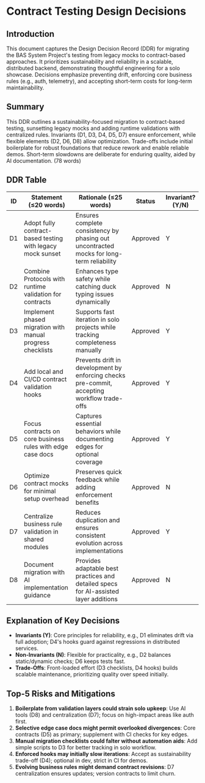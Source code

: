 # Contract Testing Design Decisions

## Introduction
This document captures the Design Decision Record (DDR) for migrating the BAS System Project's testing from legacy mocks to contract-based approaches. It prioritizes sustainability and reliability in a scalable, distributed backend, demonstrating thoughtful engineering for a solo showcase. Decisions emphasize preventing drift, enforcing core business rules (e.g., auth, telemetry), and accepting short-term costs for long-term maintainability.

## Summary
This DDR outlines a sustainability-focused migration to contract-based testing, sunsetting legacy mocks and adding runtime validations with centralized rules. Invariants (D1, D3, D4, D5, D7) ensure enforcement, while flexible elements (D2, D6, D8) allow optimization. Trade-offs include initial boilerplate for robust foundations that reduce rework and enable reliable demos. Short-term slowdowns are deliberate for enduring quality, aided by AI documentation. (78 words)

## DDR Table

| ID | Statement (≤20 words) | Rationale (≤25 words) | Status | Invariant? (Y/N) |
|----|-----------------------|--------------------------|--------|------------------|
| D1 | Adopt fully contract-based testing with legacy mock sunset | Ensures complete consistency by phasing out uncontracted mocks for long-term reliability | Approved | Y |
| D2 | Combine Protocols with runtime validation for contracts | Enhances type safety while catching duck typing issues dynamically | Approved | N |
| D3 | Implement phased migration with manual progress checklists | Supports fast iteration in solo projects while tracking completeness manually | Approved | Y |
| D4 | Add local and CI/CD contract validation hooks | Prevents drift in development by enforcing checks pre-commit, accepting workflow trade-offs | Approved | Y |
| D5 | Focus contracts on core business rules with edge case docs | Captures essential behaviors while documenting edges for optional coverage | Approved | Y |
| D6 | Optimize contract mocks for minimal setup overhead | Preserves quick feedback while adding enforcement benefits | Approved | N |
| D7 | Centralize business rule validation in shared modules | Reduces duplication and ensures consistent evolution across implementations | Approved | Y |
| D8 | Document migration with AI implementation guidance | Provides adaptable best practices and detailed specs for AI-assisted layer additions | Approved | N |

## Explanation of Key Decisions
- **Invariants (Y)**: Core principles for reliability, e.g., D1 eliminates drift via full adoption; D4's hooks guard against regressions in distributed services.
- **Non-Invariants (N)**: Flexible for practicality, e.g., D2 balances static/dynamic checks; D6 keeps tests fast.
- **Trade-Offs**: Front-loaded effort (D3 checklists, D4 hooks) builds scalable maintenance, prioritizing quality over speed initially.

## Top-5 Risks and Mitigations
1. **Boilerplate from validation layers could strain solo upkeep**: Use AI tools (D8) and centralization (D7); focus on high-impact areas like auth first.
2. **Selective edge case docs might permit overlooked divergences**: Core contracts (D5) as primary; supplement with CI checks for key edges.
3. **Manual migration checklists could falter without automation aids**: Add simple scripts to D3 for better tracking in solo workflow.
4. **Enforced hooks may initially slow iterations**: Accept as sustainability trade-off (D4); optional in dev, strict in CI for demos.
5. **Evolving business rules might demand contract revisions**: D7 centralization ensures updates; version contracts to limit churn.
